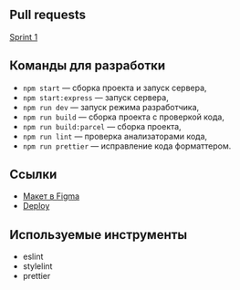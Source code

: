 ## Pull requests

[Sprint 1](https://github.com/anastasiya-erenkova/middle.messenger.praktikum.yandex/pull/1)

## Команды для разработки

- `npm start` — сборка проекта и запуск сервера,
- `npm start:express` — запуск сервера,
- `npm run dev` — запуск режима разработчика,
- `npm run build` — сборка проекта с проверкой кода,
- `npm run build:parcel` — сборка проекта,
- `npm run lint` — проверка анализаторами кода,
- `npm run prettier` — исправление кода форматтером.

## Ссылки

- [Макет в Figma](<https://www.figma.com/file/nFQKEa7kf3BoOgIoV8VUcK/Chat-(Copy)?node-id=0%3A1>)
- [Deploy](https://naughty-swartz-228395.netlify.app/)

## Используемые инструменты

- eslint
- stylelint
- prettier
